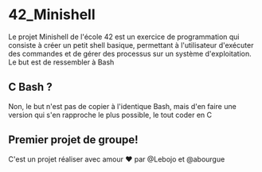 # 42_Minishell
Le projet Minishell de l'école 42 est un exercice de programmation qui consiste à créer un petit shell basique, permettant à l'utilisateur d'exécuter des commandes et de gérer des processus sur un système d'exploitation.
Le but est de ressembler à Bash

## C Bash ?
Non, le but n'est pas de copier à l'identique Bash, mais d'en faire une version qui s'en rapproche le plus possible, le tout coder en C

## Premier projet de groupe!
C'est un projet réaliser avec amour ❤️​ par @Lebojo et @abourgue
